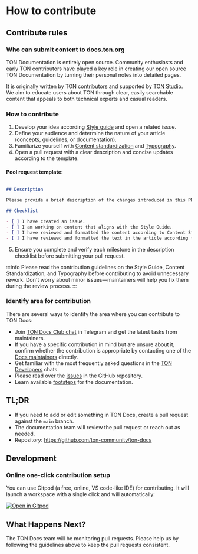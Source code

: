 # How to contribute

## Contribute rules

### Who can submit content to docs.ton.org

TON Documentation is entirely open source. Community enthusiasts and early TON contributors have played a key role in creating our open source TON Documentation by turning their personal notes into detailed pages.

It is originally written by TON [contributors](/v3/contribute/maintainers) and supported by [TON Studio](https://tonstudio.io/).
We aim to educate users about TON through clear, easily searchable content that appeals to both technical experts and casual readers.


### How to contribute

1. Develop your idea according [Style guide](/v3/contribute/style-guide/) and open a related issue.
2. Define your audience and determine the nature of your article (concepts, guidelines, or documentation).
3. Familiarize yourself with [Content standardization](/v3/contribute/content-standardization/) and [Typography](/v3/contribute/typography/).
4. Open a pull request with a clear description and concise updates according to the template.

#### Pool request template:

```md

## Description

Please provide a brief description of the changes introduced in this PR. Include any relevant issue numbers or links.

## Checklist

- [ ] I have created an issue.
- [ ] I am working on content that aligns with the Style Guide.
- [ ] I have reviewed and formatted the content according to Content Standardization.
- [ ] I have reviewed and formatted the text in the article according to Typography.

```
5. Ensure you complete and verify each milestone in the description checklist before submitting your pull request.

:::info
Please read the contribution guidelines on the Style Guide, Content Standardization, and Typography before contributing to avoid unnecessary rework. Don't worry about minor issues—maintainers will help you fix them during the review process.
:::

### Identify area for contribution

There are several ways to identify the area where you can contribute to TON Docs:

- Join [TON Docs Club chat](https://t.me/+c-0fVO4XHQsyOWM8) in Telegram and get the latest tasks from maintainers.
- If you have a specific contribution in mind but are unsure about it, confirm whether
  the contribution is appropriate by contacting one of the [Docs maintainers](/v3/contribute/maintainers) directly.
- Get familiar with the most frequently asked questions in the [TON Developers](https://t.me/tondev_eng) chats.
- Please read over the [issues](https://github.com/ton-community/ton-docs/issues) in the GitHub repository.
- Learn available [footsteps](https://github.com/ton-society/ton-footsteps/issues?q=documentation) for the documentation.

## TL;DR

- If you need to add or edit something in TON Docs, create a pull request 
  against the `main` branch.
- The documentation team will review the pull request or reach out as needed.
- Repository: https://github.com/ton-community/ton-docs

## Development

### Online one-click contribution setup

You can use Gitpod (a free, online, VS code-like IDE) for contributing. It will launch a workspace with a single click and will automatically:

[![Open in Gitpod](https://gitpod.io/button/open-in-gitpod.svg)](https://gitpod.io/#https://github.com/ton-community/ton-docs)

## What Happens Next?

The TON Docs team will be monitoring pull requests. Please help us by following the guidelines above to keep the pull requests consistent.
